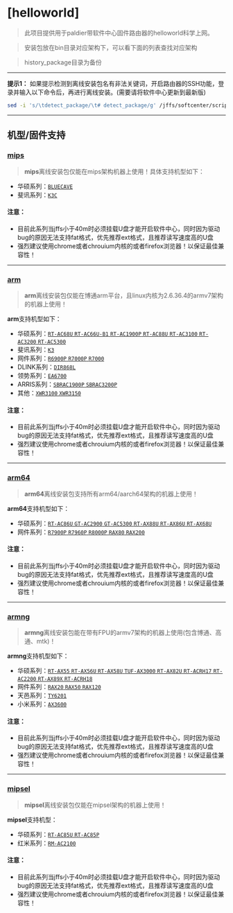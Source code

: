 # [helloworld]

> 此项目提供用于paldier带软件中心固件路由器的helloworld科学上网。

> 安装包放在bin目录对应架构下，可以看下面的列表查找对应架构

> history_package目录为备份

---

**提示1：** 如果提示检测到离线安装包名有非法关键词，开启路由器的SSH功能，登录并输入以下命令后，再进行离线安装。(需要请将软件中心更新到最新版)

```bash
sed -i 's/\tdetect_package/\t# detect_package/g' /jffs/softcenter/scripts/ks_tar_install.sh
```

---

## 机型/固件支持

### [mips](https://github.com/zusterben/plan_b/tree/master/bin/mips)

> **mips**离线安装包仅能在mips架构机器上使用！具体支持机型如下：

* 华硕系列：[`BLUECAVE`](https://github.com/zusterben/plan_b/tree/master/bin/mips)
* 斐讯系列：[`K3C`](https://github.com/zusterben/plan_b/tree/master/bin/mips)

#### 注意：

* 目前此系列当jffs小于40m时必须挂载U盘才能开启软件中心，同时因为驱动bug的原因无法支持fat格式，优先推荐ext格式，且推荐读写速度高的U盘
* 强烈建议使用chrome或者chrouium内核的或者firefox浏览器！以保证最佳兼容性！

---

### [arm](https://github.com/zusterben/plan_b/tree/master/bin/arm)

> **arm**离线安装包仅能在博通arm平台，且linux内核为2.6.36.4的armv7架构的机器上使用！

**arm**支持机型如下：

* 华硕系列：[`RT-AC68U` `RT-AC66U-B1` `RT-AC1900P` `RT-AC88U` `RT-AC3100` `RT-AC3200` `RT-AC5300`](https://github.com/zusterben/plan_b/tree/master/bin/arm)
* 斐讯系列：[`K3`](https://github.com/zusterben/plan_b/tree/master/bin/arm)
* 网件系列：[`R6900P` `R7000P` `R7000`](https://github.com/zusterben/plan_b/tree/master/bin/arm)
* DLINK系列：[`DIR868L`](https://github.com/zusterben/plan_b/tree/master/bin/arm)
* 领势系列：[`EA6700`](https://github.com/zusterben/plan_b/tree/master/bin/arm)
* ARRIS系列：[`SBRAC1900P` `SBRAC3200P`](https://github.com/zusterben/plan_b/tree/master/bin/arm)
* 其他：[`XWR3100` `XWR3150`](https://github.com/zusterben/plan_b/tree/master/bin/arm)

#### 注意：

* 目前此系列当jffs小于40m时必须挂载U盘才能开启软件中心，同时因为驱动bug的原因无法支持fat格式，优先推荐ext格式，且推荐读写速度高的U盘
* 强烈建议使用chrome或者chrouium内核的或者firefox浏览器！以保证最佳兼容性！

---

### [arm64](https://github.com/zusterben/plan_b/tree/master/bin/arm64)

> **arm64**离线安装包支持所有arm64/aarch64架构的机器上使用！

**arm64**支持机型如下：

* 华硕系列：[`RT-AC86U` `GT-AC2900` `GT-AC5300` `RT-AX88U` `RT-AX86U` `RT-AX68U`](https://github.com/zusterben/plan_b/tree/master/bin/arm64)
* 网件系列：[`R7900P` `R7960P` `R8000P` `RAX80` `RAX200`](https://github.com/zusterben/plan_b/tree/master/bin/arm64)

#### 注意：

* 目前此系列当jffs小于40m时必须挂载U盘才能开启软件中心，同时因为驱动bug的原因无法支持fat格式，优先推荐ext格式，且推荐读写速度高的U盘
* 强烈建议使用chrome或者chrouium内核的或者firefox浏览器！以保证最佳兼容性！

---

### [armng](https://github.com/zusterben/plan_b/tree/master/bin/armng)

> **armng**离线安装包能在带有FPU的armv7架构的机器上使用(包含博通、高通、mtk)！

**armng**支持机型如下：

* 华硕系列：[`RT-AX55` `RT-AX56U` `RT-AX58U` `TUF-AX3000` `RT-AX82U` `RT-ACRH17` `RT-AC2200` `RT-AX89X` `RT-ACRH18`](https://github.com/zusterben/plan_b/tree/master/bin/armng)
* 网件系列：[`RAX20` `RAX50` `RAX120`](https://github.com/zusterben/plan_b/tree/master/bin/armng)
* 天邑系列：[`TY6201`](https://github.com/zusterben/plan_b/tree/master/bin/armng)
* 小米系列：[`AX3600`](https://github.com/zusterben/plan_b/tree/master/bin/armng)

#### 注意：

* 目前此系列当jffs小于40m时必须挂载U盘才能开启软件中心，同时因为驱动bug的原因无法支持fat格式，优先推荐ext格式，且推荐读写速度高的U盘
* 强烈建议使用chrome或者chrouium内核的或者firefox浏览器！以保证最佳兼容性！

---

### [mipsel](https://github.com/zusterben/plan_b/tree/master/bin/mipsel)

> **mipsel**离线安装包仅能在mipsel架构的机器上使用！

**mipsel**支持机型：

* 华硕系列：[`RT-AC85U` `RT-AC85P`](https://github.com/zusterben/plan_b/tree/master/bin/mipsel)
* 红米系列：[`RM-AC2100`](https://github.com/zusterben/plan_b/tree/master/bin/mipsel)

#### 注意：

* 目前此系列当jffs小于40m时必须挂载U盘才能开启软件中心，同时因为驱动bug的原因无法支持fat格式，优先推荐ext格式，且推荐读写速度高的U盘
* 强烈建议使用chrome或者chrouium内核的或者firefox浏览器！以保证最佳兼容性！
  

